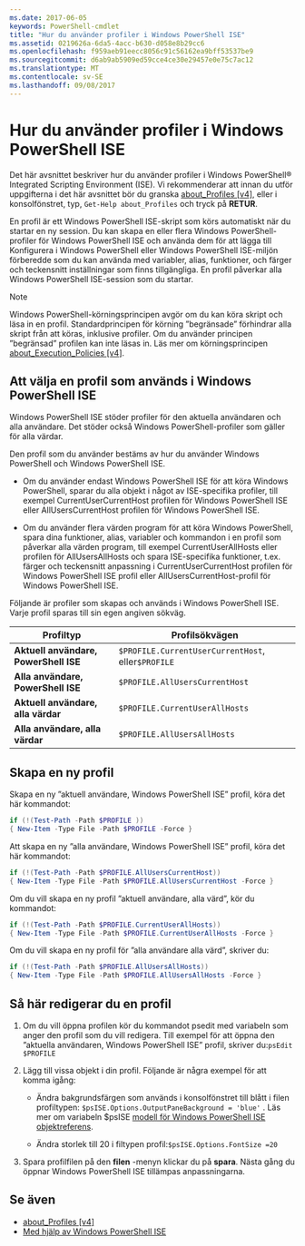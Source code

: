 ```yaml
---
ms.date: 2017-06-05
keywords: PowerShell-cmdlet
title: "Hur du använder profiler i Windows PowerShell ISE"
ms.assetid: 0219626a-6da5-4acc-b630-d058e8b29cc6
ms.openlocfilehash: f959aeb91eecc8056c91c56162ea9bff53537be9
ms.sourcegitcommit: d6ab9ab5909ed59cce4ce30e29457e0e75c7ac12
ms.translationtype: MT
ms.contentlocale: sv-SE
ms.lasthandoff: 09/08/2017
---
```

# <a name="how-to-use-profiles-in-windows-powershell-ise"></a>Hur du använder profiler i Windows PowerShell ISE
Det här avsnittet beskriver hur du använder profiler i Windows PowerShell® Integrated Scripting Environment (ISE). Vi rekommenderar att innan du utför uppgifterna i det här avsnittet bör du granska [about_Profiles [v4]](https://technet.microsoft.com/library/e1d9e30a-70cc-4f36-949f-fc7cd96b4054(v=wps.630)), eller i konsolfönstret, typ, `Get-Help about_Profiles` och tryck på **RETUR**.

En profil är ett Windows PowerShell ISE-skript som körs automatiskt när du startar en ny session.  Du kan skapa en eller flera Windows PowerShell-profiler för Windows PowerShell ISE och använda dem för att lägga till Konfigurera i Windows PowerShell eller Windows PowerShell ISE-miljön förberedde som du kan använda med variabler, alias, funktioner, och färger och teckensnitt inställningar som finns tillgängliga. En profil påverkar alla Windows PowerShell ISE-session som du startar.

> [!NOTE]
> Windows PowerShell-körningsprincipen avgör om du kan köra skript och läsa in en profil. Standardprincipen för körning ”begränsade” förhindrar alla skript från att köras, inklusive profiler. Om du använder principen ”begränsad” profilen kan inte läsas in. Läs mer om körningsprincipen [about_Execution_Policies [v4]](https://technet.microsoft.com/library/347708dc-1515-4d74-978b-8334603472e6(v=wps.630)).

## <a name="selecting-a-profile-to-use-in-the-windows-powershell-ise"></a>Att välja en profil som används i Windows PowerShell ISE
Windows PowerShell ISE stöder profiler för den aktuella användaren och alla användare. Det stöder också Windows PowerShell-profiler som gäller för alla värdar.

Den profil som du använder bestäms av hur du använder Windows PowerShell och Windows PowerShell ISE.

- Om du använder endast Windows PowerShell ISE för att köra Windows PowerShell, sparar du alla objekt i något av ISE-specifika profiler, till exempel CurrentUserCurrentHost profilen för Windows PowerShell ISE eller AllUsersCurrentHost profilen för Windows PowerShell ISE.

- Om du använder flera värden program för att köra Windows PowerShell, spara dina funktioner, alias, variabler och kommandon i en profil som påverkar alla värden program, till exempel CurrentUserAllHosts eller profilen för AllUsersAllHosts och spara ISE-specifika funktioner, t.ex. färger och teckensnitt anpassning i CurrentUserCurrentHost profilen för Windows PowerShell ISE profil eller AllUsersCurrentHost-profil för Windows PowerShell ISE.

Följande är profiler som skapas och används i Windows PowerShell ISE. Varje profil sparas till sin egen angiven sökväg.

| Profiltyp | Profilsökvägen |
| --- | --- |
| **Aktuell användare, PowerShell ISE**| `$PROFILE.CurrentUserCurrentHost`, eller`$PROFILE` |
| **Alla användare, PowerShell ISE**| `$PROFILE.AllUsersCurrentHost` |
| **Aktuell användare, alla värdar**| `$PROFILE.CurrentUserAllHosts` |
| **Alla användare, alla värdar** | `$PROFILE.AllUsersAllHosts` |

## <a name="to-create-a-new-profile"></a>Skapa en ny profil
Skapa en ny ”aktuell användare, Windows PowerShell ISE” profil, köra det här kommandot:

```powershell
if (!(Test-Path -Path $PROFILE )) 
{ New-Item -Type File -Path $PROFILE -Force }
```

Att skapa en ny ”alla användare, Windows PowerShell ISE” profil, köra det här kommandot:

```powershell
if (!(Test-Path -Path $PROFILE.AllUsersCurrentHost)) 
{ New-Item -Type File -Path $PROFILE.AllUsersCurrentHost -Force }
```

Om du vill skapa en ny profil ”aktuell användare, alla värd”, kör du kommandot:

```powershell
if (!(Test-Path -Path $PROFILE.CurrentUserAllHosts)) 
{ New-Item -Type File -Path $PROFILE.CurrentUserAllHosts -Force }
```

Om du vill skapa en ny profil för ”alla användare alla värd”, skriver du:

```powershell
if (!(Test-Path -Path $PROFILE.AllUsersAllHosts)) 
{ New-Item -Type File -Path $PROFILE.AllUsersAllHosts -Force }
```

## <a name="to-edit-a-profile"></a>Så här redigerar du en profil

1. Om du vill öppna profilen kör du kommandot psedit med variabeln som anger den profil som du vill redigera. Till exempel för att öppna den ”aktuella användaren, Windows PowerShell ISE” profil, skriver du:`psEdit $PROFILE`

2. Lägg till vissa objekt i din profil. Följande är några exempel för att komma igång:

    -   Ändra bakgrundsfärgen som används i konsolfönstret till blått i filen profiltypen: `$psISE.Options.OutputPaneBackground = 'blue'` . Läs mer om variabeln $psISE [modell för Windows PowerShell ISE objektreferens](The-ISE-Object-Model-Hierarchy.md).

    -   Ändra storlek till 20 i filtypen profil:`$psISE.Options.FontSize =20`

3. Spara profilfilen på den **filen** -menyn klickar du på **spara**. Nästa gång du öppnar Windows PowerShell ISE tillämpas anpassningarna.

## <a name="see-also"></a>Se även
- [about_Profiles [v4]](https://technet.microsoft.com/library/e1d9e30a-70cc-4f36-949f-fc7cd96b4054(v=wps.630))
- [Med hjälp av Windows PowerShell ISE](Using-the-Windows-PowerShell-ISE.md)

